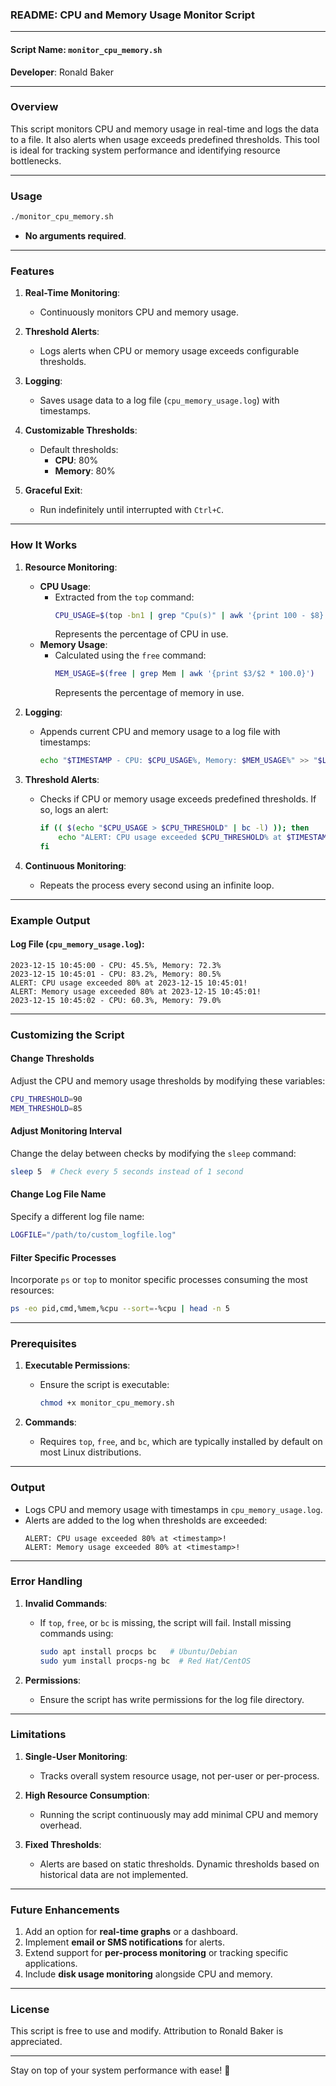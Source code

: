 ### **README: CPU and Memory Usage Monitor Script**

---

#### **Script Name**: `monitor_cpu_memory.sh`  
**Developer**: Ronald Baker  

---

### **Overview**
This script monitors CPU and memory usage in real-time and logs the data to a file. It also alerts when usage exceeds predefined thresholds. This tool is ideal for tracking system performance and identifying resource bottlenecks.

---

### **Usage**
```bash
./monitor_cpu_memory.sh
```

- **No arguments required**.  

---

### **Features**
1. **Real-Time Monitoring**:
   - Continuously monitors CPU and memory usage.

2. **Threshold Alerts**:
   - Logs alerts when CPU or memory usage exceeds configurable thresholds.

3. **Logging**:
   - Saves usage data to a log file (`cpu_memory_usage.log`) with timestamps.

4. **Customizable Thresholds**:
   - Default thresholds: 
     - **CPU**: 80%  
     - **Memory**: 80%  

5. **Graceful Exit**:
   - Run indefinitely until interrupted with `Ctrl+C`.

---

### **How It Works**
1. **Resource Monitoring**:
   - **CPU Usage**:
     - Extracted from the `top` command:
       ```bash
       CPU_USAGE=$(top -bn1 | grep "Cpu(s)" | awk '{print 100 - $8}')
       ```
       Represents the percentage of CPU in use.
   - **Memory Usage**:
     - Calculated using the `free` command:
       ```bash
       MEM_USAGE=$(free | grep Mem | awk '{print $3/$2 * 100.0}')
       ```
       Represents the percentage of memory in use.

2. **Logging**:
   - Appends current CPU and memory usage to a log file with timestamps:
     ```bash
     echo "$TIMESTAMP - CPU: $CPU_USAGE%, Memory: $MEM_USAGE%" >> "$LOGFILE"
     ```

3. **Threshold Alerts**:
   - Checks if CPU or memory usage exceeds predefined thresholds. If so, logs an alert:
     ```bash
     if (( $(echo "$CPU_USAGE > $CPU_THRESHOLD" | bc -l) )); then
         echo "ALERT: CPU usage exceeded $CPU_THRESHOLD% at $TIMESTAMP!" >> "$LOGFILE"
     fi
     ```

4. **Continuous Monitoring**:
   - Repeats the process every second using an infinite loop.

---

### **Example Output**

#### **Log File (`cpu_memory_usage.log`)**:
```
2023-12-15 10:45:00 - CPU: 45.5%, Memory: 72.3%
2023-12-15 10:45:01 - CPU: 83.2%, Memory: 80.5%
ALERT: CPU usage exceeded 80% at 2023-12-15 10:45:01!
ALERT: Memory usage exceeded 80% at 2023-12-15 10:45:01!
2023-12-15 10:45:02 - CPU: 60.3%, Memory: 79.0%
```

---

### **Customizing the Script**

#### **Change Thresholds**
Adjust the CPU and memory usage thresholds by modifying these variables:
```bash
CPU_THRESHOLD=90
MEM_THRESHOLD=85
```

#### **Adjust Monitoring Interval**
Change the delay between checks by modifying the `sleep` command:
```bash
sleep 5  # Check every 5 seconds instead of 1 second
```

#### **Change Log File Name**
Specify a different log file name:
```bash
LOGFILE="/path/to/custom_logfile.log"
```

#### **Filter Specific Processes**
Incorporate `ps` or `top` to monitor specific processes consuming the most resources:
```bash
ps -eo pid,cmd,%mem,%cpu --sort=-%cpu | head -n 5
```

---

### **Prerequisites**
1. **Executable Permissions**:
   - Ensure the script is executable:
     ```bash
     chmod +x monitor_cpu_memory.sh
     ```

2. **Commands**:
   - Requires `top`, `free`, and `bc`, which are typically installed by default on most Linux distributions.

---

### **Output**
- Logs CPU and memory usage with timestamps in `cpu_memory_usage.log`.  
- Alerts are added to the log when thresholds are exceeded:
  ```
  ALERT: CPU usage exceeded 80% at <timestamp>!
  ALERT: Memory usage exceeded 80% at <timestamp>!
  ```

---

### **Error Handling**
1. **Invalid Commands**:
   - If `top`, `free`, or `bc` is missing, the script will fail. Install missing commands using:
     ```bash
     sudo apt install procps bc   # Ubuntu/Debian
     sudo yum install procps-ng bc  # Red Hat/CentOS
     ```

2. **Permissions**:
   - Ensure the script has write permissions for the log file directory.

---

### **Limitations**
1. **Single-User Monitoring**:
   - Tracks overall system resource usage, not per-user or per-process.
   
2. **High Resource Consumption**:
   - Running the script continuously may add minimal CPU and memory overhead.

3. **Fixed Thresholds**:
   - Alerts are based on static thresholds. Dynamic thresholds based on historical data are not implemented.

---

### **Future Enhancements**
1. Add an option for **real-time graphs** or a dashboard.
2. Implement **email or SMS notifications** for alerts.
3. Extend support for **per-process monitoring** or tracking specific applications.
4. Include **disk usage monitoring** alongside CPU and memory.

---

### **License**
This script is free to use and modify. Attribution to Ronald Baker is appreciated.

---

Stay on top of your system performance with ease! 🚀